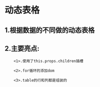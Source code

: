 # 动态表格
## 1.根据数据的不同做的动态表格
## 2.主要亮点:
        <1>.使用了this.props.children插槽

        <2>.for循环的添加dom

        <3>.table的行和列都是组装的